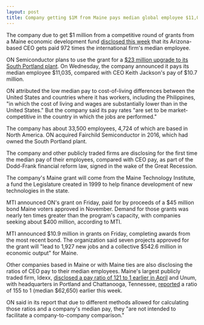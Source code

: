 ```yaml
---
layout: post
title: Company getting $1M from Maine pays median global employee $11,035
---
```


The company due to get $1 million from a competitive round of grants from a Maine economic development fund [disclosed this week](https://www.sec.gov/Archives/edgar/data/1097864/000119312518114330/d516899ddef14a.htm#toc516899_41) that its Arizona-based CEO gets paid 972 times the international firm's median employee. 

ON Semiconductor plans to use the grant for a [$23 million upgrade to its South Portland plant](https://www.pressherald.com/2018/04/13/on-semiconductor-planning-23-million-upgrade/). On Wednesday, the company announced it pays its median employee $11,035, compared with CEO Keith Jackson's pay of $10.7 million. 

ON attributed the low median pay to cost-of-living differences between the United States and countries where it has workers, including the Philippines, "in which the cost of living and wages are substantially lower than in the United States." But the company said its pay rates "are set to be market-competitive in the country in which the jobs are performed."

The company has about 33,500 employees, 4,724 of which are based in North America. ON acquired Fairchild Semiconductor in 2016, which had owned the South Portland plant. 

The company and other publicly traded firms are disclosing for the first time the median pay of their employees, compared with CEO pay, as part of the Dodd-Frank financial reform law, signed in the wake of the Great Recession. 

The company's Maine grant will come from the Maine Technology Institute, a fund the Legislature created in 1999 to help finance development of new technologies in the state. 

MTI announced ON's grant on Friday, paid for by proceeds of a $45 million bond Maine voters approved in November. Demand for those grants was nearly ten times greater than the program's capacity, with companies seeking about $400 million, according to MTI.

MTI announced $10.9 million in grants on Friday, completing awards from the most recent bond. The organization said seven projects approved for the grant will "lead to 1,927 new jobs and a collective $542.6 million in economic output" for Maine. 

Other companies based in Maine or with Maine ties are also disclosing the ratios of CEO pay to their median employees. Maine's largest publicly traded firm, Idexx, [disclosed a pay ratio of 121 to 1 earlier in April](http://darrenfishell.website/maine-companies-start-to-disclose-how-much-more-ceos-get-paid/) and Unum, with headquarters in Portland and Chattanooga, Tennessee, [reported](https://www.sec.gov/Archives/edgar/data/5513/000000551318000042/def14a2018proxy.htm#s33CF27A4F1295B50BC0E67B69F12D0B2) a ratio of 155 to 1 (median $62,650) earlier this week.

ON said in its report that due to different methods allowed for calculating those ratios and a company's median pay, they "are not intended to facilitate a company-to-company comparison."